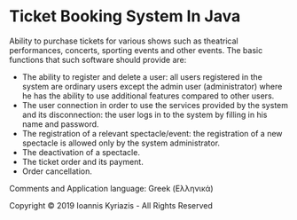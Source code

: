 # Ticket Booking System In Java
Ability to purchase tickets for various shows such as theatrical performances, concerts, sporting events and other events. The basic functions that such software should provide are:
- The ability to register and delete a user: all users registered in the system are ordinary users except the admin user (administrator) where he has the ability to use additional features compared to other users.
- The user connection in order to use the services provided by the system and its disconnection: the user logs in to the system by filling in his name and password.
- The registration of a relevant spectacle/event: the registration of a new spectacle is allowed only by the system administrator.
- The deactivation of a spectacle.
- The ticket order and its payment.
- Order cancellation.

Comments and Application language: Greek (Ελληνικά)

Copyright © 2019 Ioannis Kyriazis - All Rights Reserved
